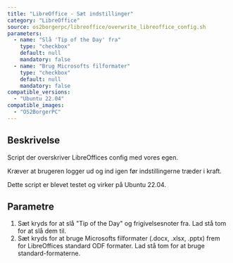 ```yaml
---
title: "LibreOffice - Sæt indstillinger"
category: "LibreOffice"
source: os2borgerpc/libreoffice/overwrite_libreoffice_config.sh
parameters:
  - name: "Slå 'Tip of the Day' fra"
    type: "checkbox"
    default: null
    mandatory: false
  - name: "Brug Microsofts filformater"
    type: "checkbox"
    default: null
    mandatory: false
compatible_versions:
  - "Ubuntu 22.04"
compatible_images:
  - "OS2BorgerPC"
---
```


## Beskrivelse
Script der overskriver LibreOffices config med vores egen. 

Kræver at brugeren logger ud og ind igen før indstillingerne træder i kraft.

Dette script er blevet testet og virker på Ubuntu 22.04.

## Parametre
1. Sæt kryds for at slå "Tip of the Day" og frigivelsesnoter fra. Lad stå tom for at slå dem til.
2. Sæt kryds for at bruge Microsofts filformater (.docx, .xlsx, .pptx) frem for LibreOffices standard ODF formater. Lad stå tom for at bruge standard-formaterne.


